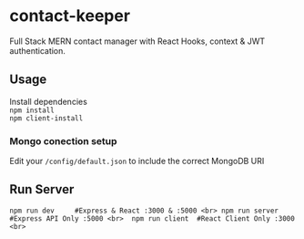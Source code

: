 # contact-keeper
Full Stack MERN contact manager with React Hooks, context & JWT authentication.<br>

## Usage

Install dependencies<br>
`npm install`<br>
`npm client-install`

### Mongo conection setup

Edit your `/config/default.json` to include the correct MongoDB URI<br>

## Run Server
`
npm run dev     #Express & React :3000 & :5000 <br>
npm run server  #Express API Only :5000 <br> 
npm run client  #React Client Only :3000 <br>
`
